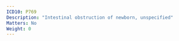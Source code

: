 ```yaml
---
ICD10: P769
Description: "Intestinal obstruction of newborn, unspecified"
Matters: No
Weight: 0
---
```

